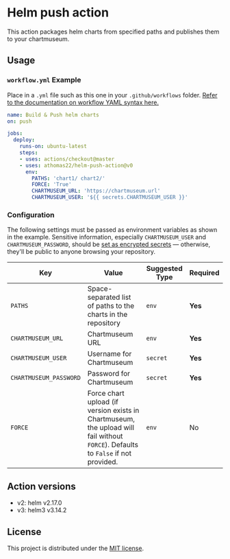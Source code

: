 # Helm push action

This action packages helm charts from specified paths and publishes them to your chartmuseum.

## Usage

### `workflow.yml` Example

Place in a `.yml` file such as this one in your `.github/workflows` folder. [Refer to the documentation on workflow YAML syntax here.](https://help.github.com/en/articles/workflow-syntax-for-github-actions)

```yaml
name: Build & Push helm charts
on: push

jobs:
  deploy:
    runs-on: ubuntu-latest
    steps:
    - uses: actions/checkout@master
    - uses: athomas22/helm-push-action@v0
      env:
        PATHS: 'chart1/ chart2/'
        FORCE: 'True'
        CHARTMUSEUM_URL: 'https://chartmuseum.url'
        CHARTMUSEUM_USER: '${{ secrets.CHARTMUSEUM_USER }}'
```

### Configuration

The following settings must be passed as environment variables as shown in the example. Sensitive information, especially `CHARTMUSEUM_USER` and `CHARTMUSEUM_PASSWORD`, should be [set as encrypted secrets](https://help.github.com/en/articles/virtual-environments-for-github-actions#creating-and-using-secrets-encrypted-variables) — otherwise, they'll be public to anyone browsing your repository.

| Key | Value | Suggested Type | Required |
| ------------- | ------------- | ------------- | ------------- |
| `PATHS` | Space-separated list of paths to the charts in the repository | `env` | **Yes** |
| `CHARTMUSEUM_URL` | Chartmuseum URL | `env` | **Yes** |
| `CHARTMUSEUM_USER` | Username for Chartmuseum  | `secret` | **Yes** |
| `CHARTMUSEUM_PASSWORD` | Password for Chartmuseum | `secret` | **Yes** |
| `FORCE` | Force chart upload (if version exists in Chartmuseum, the upload will fail without `FORCE`). Defaults to `False` if not provided. | `env` | No |

## Action versions

- v2: helm v2.17.0
- v3: helm3 v3.14.2

## License

This project is distributed under the [MIT license](LICENSE.md).
